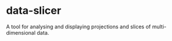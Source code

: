 # data-slicer
A tool for analysing and displaying projections and slices of multi-dimensional data.

